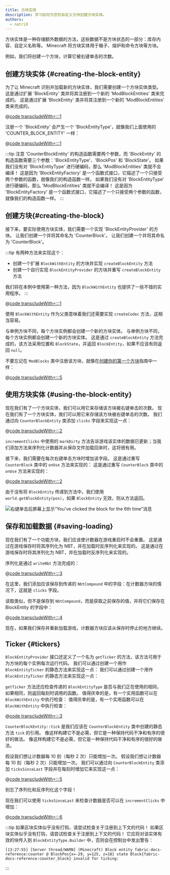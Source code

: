 ```yaml
---
title: 方块实体
description: 学习如何为您的自定义方块创建方块实体。
authors:
  - natri0
---
```


方块实体是一种存储额外数据的方法，这些数据不是方块状态的一部分：库存内容、自定义名称等。
Minecraft 将方块实体用于箱子、熔炉和命令方块等方块。

例如，我们将创建一个方块，计算它被右键单击的次数。

## 创建方块实体 {#creating-the-block-entity}

为了让 Minecraft 识别并加载新的方块实体，我们需要创建一个方块实体类型。 这是通过扩展 'BlockEntity' 类并将其注册到一个新的 'ModBlockEntities' 类来完成的。 这是通过扩展 'BlockEntity' 类并将其注册到一个新的 'ModBlockEntities' 类来完成的。

@[code transcludeWith=:::1](@/reference/1.21.4/src/main/java/com/example/docs/block/entity/custom/CounterBlockEntity.java)

注册一个 'BlockEntity' 会产生一个 'BlockEntityType'，就像我们上面使用的 'COUNTER_BLOCK_ENTITY' 一样：

@[code transcludeWith=:::1](@/reference/1.21.4/src/main/java/com/example/docs/block/entity/ModBlockEntities.java)

:::tip
注意 'CounterBlockEntity' 的构造函数需要两个参数，而 'BlockEntity' 的构造函数需要三个参数：'BlockEntityType'、'BlockPos' 和 'BlockState'。
如果我们没有对 'BlockEntityType' 进行硬编码，那么 'ModBlockEntities' 类就不会编译！ 这是因为 'BlockEntityFactory' 是一个函数式接口，它描述了一个只接受两个参数的函数，就像我们的构造函数一样。
如果我们没有对 'BlockEntityType' 进行硬编码，那么 'ModBlockEntities' 类就不会编译！ 这是因为 'BlockEntityFactory' 是一个函数式接口，它描述了一个只接受两个参数的函数，就像我们的构造函数一样。
:::

## 创建方块{#creating-the-block}

接下来，要实际使用方块实体，我们需要一个实现 'BlockEntityProvider' 的方块。 让我们创建一个并将其命名为 'CounterBlock'。 让我们创建一个并将其命名为 'CounterBlock'。

:::tip
有两种方法来实现这个：

- 创建一个扩展 `BlockWithEntity` 的方块并实现 `createBlockEntity` 方法
- 创建一个自行实现 `BlockEntityProvider` 的方块并重写 `createBlockEntity` 方法

我们将在本例中使用第一种方法，因为 `BlockWithEntity` 也提供了一些不错的实用程序。
:::

@[code transcludeWith=:::1](@/reference/1.21.4/src/main/java/com/example/docs/block/custom/CounterBlock.java)

使用 `BlockWithEntity` 作为父类意味着我们还需要实现 `createCodec` 方法，这相当容易。

与单例方块不同，每个方块实例都会创建一个新的方块实体。 与单例方块不同，每个方块实例都会创建一个新的方块实体。 这是通过 `createBlockEntity` 方法完成的，该方法采用位置和 `BlockState`，并返回 `BlockEntity`，如果不应该有则返回 `null`。

不要忘记在 `ModBlocks` 类中注册该方块，就像在[创建你的第一个方块](../blocks/first-block)指南中一样：

@[code transcludeWith=:::5](@/reference/1.21.4/src/main/java/com/example/docs/block/ModBlocks.java)

## 使用方块实体 {#using-the-block-entity}

现在我们有了一个方块实体，我们可以用它来存储该方块被右键单击的次数。 现在我们有了一个方块实体，我们可以用它来存储该方块被右键单击的次数。 我们通过向 `CounterBlockEntity` 类添加 `clicks` 字段来实现这一点：

@[code transcludeWith=:::2](@/reference/1.21.4/src/main/java/com/example/docs/block/entity/custom/CounterBlockEntity.java)

`incrementClicks` 中使用的 `markDirty` 方法告诉游戏该实体的数据已更新；当我们添加方法来序列化计数器并从保存文件加载回来时，这将很有用。

接下来，我们需要在每次右键单击方块时增加该字段。 这是通过重写 `CounterBlock` 类中的 `onUse` 方法来实现的： 这是通过重写 `CounterBlock` 类中的 `onUse` 方法来实现的：

@[code transcludeWith=:::2](@/reference/1.21.4/src/main/java/com/example/docs/block/custom/CounterBlock.java)

由于没有将 `BlockEntity` 传递到方法中，我们使用 `world.getBlockEntity(pos)`，如果 `BlockEntity` 无效，则从方法返回。

![右键单击后屏幕上显示“You've clicked the block for the 6th time”消息](/assets/develop/blocks/block_entities_1.png)

## 保存和加载数据 {#saving-loading}

现在我们有了一个功能方块，我们应该使计数器在游戏重启时不会重置。 这是通过在游戏保存时将其序列化为 NBT，并在加载时反序列化来实现的。 这是通过在游戏保存时将其序列化为 NBT，并在加载时反序列化来实现的。

序列化是通过 `writeNbt` 方法完成的：

@[code transcludeWith=:::3](@/reference/1.21.4/src/main/java/com/example/docs/block/entity/custom/CounterBlockEntity.java)

在这里，我们添加应该保存到传递的 `NbtCompound` 中的字段：在计数器方块的情况下，这就是 `clicks` 字段。

读取类似，但不是保存到 `NbtCompound`，而是获取之前保存的值，并将它们保存在 BlockEntity 的字段中：

@[code transcludeWith=:::4](@/reference/1.21.4/src/main/java/com/example/docs/block/entity/custom/CounterBlockEntity.java)

现在，如果我们保存并重新加载游戏，计数器方块应该从保存时停止的地方继续。

## Ticker {#tickers}

`BlockEntityProvider` 接口还定义了一个名为 `getTicker` 的方法，该方法可用于为方块的每个实例每次运行代码。 我们可以通过创建一个用作 `BlockEntityTicker` 的静态方法来实现这一点： 我们可以通过创建一个用作 `BlockEntityTicker` 的静态方法来实现这一点：

`getTicker` 方法还应检查传递的 `BlockEntityType` 是否与我们正在使用的相同，如果相同，则返回每刻时调用的函数。 值得庆幸的是，有一个实用函数可以在 `BlockWithEntity` 中执行检查： 值得庆幸的是，有一个实用函数可以在 `BlockWithEntity` 中执行检查：

@[code transcludeWith=:::3](@/reference/1.21.4/src/main/java/com/example/docs/block/custom/CounterBlock.java)

`CounterBlockEntity::tick` 是我们应该在 `CounterBlockEntity` 类中创建的静态方法 `tick` 的引用。 像这样构建它不是必需，但它是一种保持代码干净和有序的很好的做法。 像这样构建它不是必需，但它是一种保持代码干净和有序的很好的做法。

假设我们想让计数器每 10 刻（每秒 2 次）只能增加一次。 假设我们想让计数器每 10 刻（每秒 2 次）只能增加一次。 我们可以通过向 `CounterBlockEntity` 类添加 `ticksSinceLast` 字段并在每刻时增加它来实现这一点：

@[code transcludeWith=:::5](@/reference/1.21.4/src/main/java/com/example/docs/block/entity/custom/CounterBlockEntity.java)

别忘了序列化和反序列化这个字段！

现在我们可以使用 `ticksSinceLast` 来检查计数器是否可以在 `incrementClicks` 中增加：

@[code transcludeWith=:::6](@/reference/1.21.4/src/main/java/com/example/docs/block/entity/custom/CounterBlockEntity.java)

:::tip
如果区块实体似乎没有打钩，请尝试检查关于注册到上下文的代码！ 如果区块实体似乎没有打钩，请尝试检查关于注册到上下文的代码！ 它应将对该实体有效的块传入到 `BlockEntityType.Builder` 中，否则会在控制台中发出警告：

```text
[13:27:55] [Server thread/WARN] (Minecraft) Block entity fabric-docs-reference:counter @ BlockPos{x=-29, y=125, z=18} state Block{fabric-docs-reference:counter_block} invalid for ticking:
```

:::
